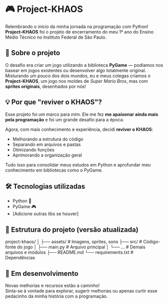 # 🎮 Project-KHAOS

Relembrando o início da minha jornada na programação com Python!  
**Project-KHAOS** foi o projeto de encerramento do meu 1º ano do Ensino Médio Técnico no Instituto Federal de São Paulo.

## 🧩 Sobre o projeto

O desafio era criar um jogo utilizando a biblioteca **PyGame** — podíamos nos basear em jogos existentes ou desenvolver algo totalmente original.  
Misturando um pouco dos dois mundos, eu e meus colegas criamos o **Project-KHAOS**, um jogo nos moldes de *Super Mario Bros*, mas com **sprites originais**, desenhados por nós!

## 💡 Por que "reviver o KHAOS"?

Esse projeto foi um marco para mim. Ele me fez **me apaixonar ainda mais pela programação** e foi um grande desafio para a época.

Agora, com mais conhecimento e experiência, decidi **reviver o KHAOS**:
- Melhorando a estrutura do código
- Separando em arquivos e pastas
- Otimizando funções
- Aprimorando a organização geral

Tudo isso para consolidar meus estudos em Python e aprofundar meu conhecimento em bibliotecas como o PyGame.

## 🛠️ Tecnologias utilizadas
- Python 🐍
- PyGame 🎮
- [Adicione outras libs se houver]

## 📁 Estrutura do projeto (versão atualizada)

project-khaos/
│
├── assets/ # Imagens, sprites, sons
├── src/ # Código-fonte do jogo
│ ├── main.py # Arquivo principal
│ └── ... # Demais arquivos e módulos
├── README.md
└── requirements.txt # Dependências


## 🚀 Em desenvolvimento

Novas melhorias e recursos estão a caminho!  
Sinta-se à vontade para explorar, sugerir melhorias ou apenas curtir esse pedacinho da minha história com a programação.
